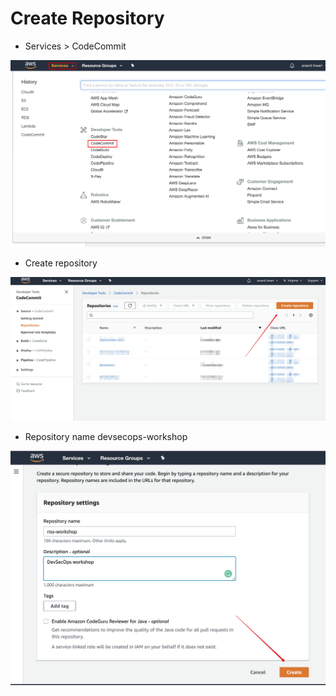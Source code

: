 # Create Repository

- Services > CodeCommit

![gras](../image/create-repo/img-1.png)

- Create repository

![gras](../image/create-repo/img-2.png)


- Repository name devsecops-workshop

![gras](../image/create-repo/img-3.png)


